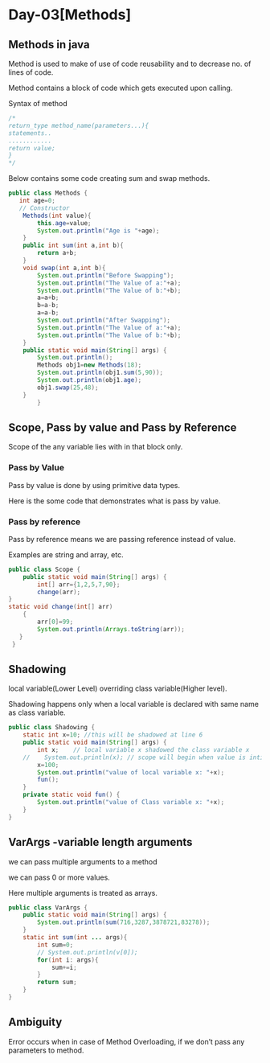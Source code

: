 # Day-03[Methods]

## Methods in java

Method is used to make of use of code reusability and to decrease no. of lines of code. 

Method contains a block of code which gets executed upon calling.

Syntax of method

```java
/*
return_type method_name(parameters...){
statements..
............
return value;
}
*/
```

Below contains some code creating sum and swap methods.

```java
public class Methods {
   int age=0;
   // Constructor
    Methods(int value){
        this.age=value;
        System.out.println("Age is "+age);
    }
    public int sum(int a,int b){
        return a+b;
    }
    void swap(int a,int b){
        System.out.println("Before Swapping");
        System.out.println("The Value of a:"+a);
        System.out.println("The Value of b:"+b);
        a=a+b;
        b=a-b;
        a=a-b;
        System.out.println("After Swapping");
        System.out.println("The Value of a:"+a);
        System.out.println("The Value of b:"+b);
    }
    public static void main(String[] args) {
        System.out.println();
        Methods obj1=new Methods(18);
        System.out.println(obj1.sum(5,90));
        System.out.println(obj1.age);
        obj1.swap(25,48);
    }
        }
```

## Scope, Pass by value and Pass by Reference

Scope of the any variable lies with in that block only.

### Pass by Value

Pass by value is done by using primitive data types.

Here is the some code that demonstrates what is pass by value.

### Pass by reference

Pass by reference means we are passing reference instead of value.

Examples are string and array, etc.

```java
public class Scope {
    public static void main(String[] args) {
        int[] arr={1,2,5,7,90};
        change(arr);
}
static void change(int[] arr)
    {
        arr[0]=99;
        System.out.println(Arrays.toString(arr));
   }
 }
```

## Shadowing

local variable(Lower Level) overriding class variable(Higher level).

Shadowing happens only  when a local variable is declared with same name as class variable.

```java
public class Shadowing {
    static int x=10; //this will be shadowed at line 6
    public static void main(String[] args) {
        int x;    // local variable x shadowed the class variable x
    //    System.out.println(x); // scope will begin when value is intialized
        x=100;
        System.out.println("value of local variable x: "+x);
        fun();
    }
    private static void fun() {
        System.out.println("value of Class variable x: "+x);
    }
}
```

## VarArgs -variable length arguments

we can pass multiple arguments to a method

we can pass 0 or more values.

Here multiple arguments is treated as arrays.

```java
public class VarArgs {
    public static void main(String[] args) {
        System.out.println(sum(716,3287,3878721,83278));
    }
    static int sum(int ... args){
        int sum=0;
        // System.out.println(v[0]);
        for(int i: args){
            sum+=i;
        }
        return sum;
    }
}
```

## Ambiguity

Error occurs when in case of Method Overloading, if we don’t pass any parameters to method.